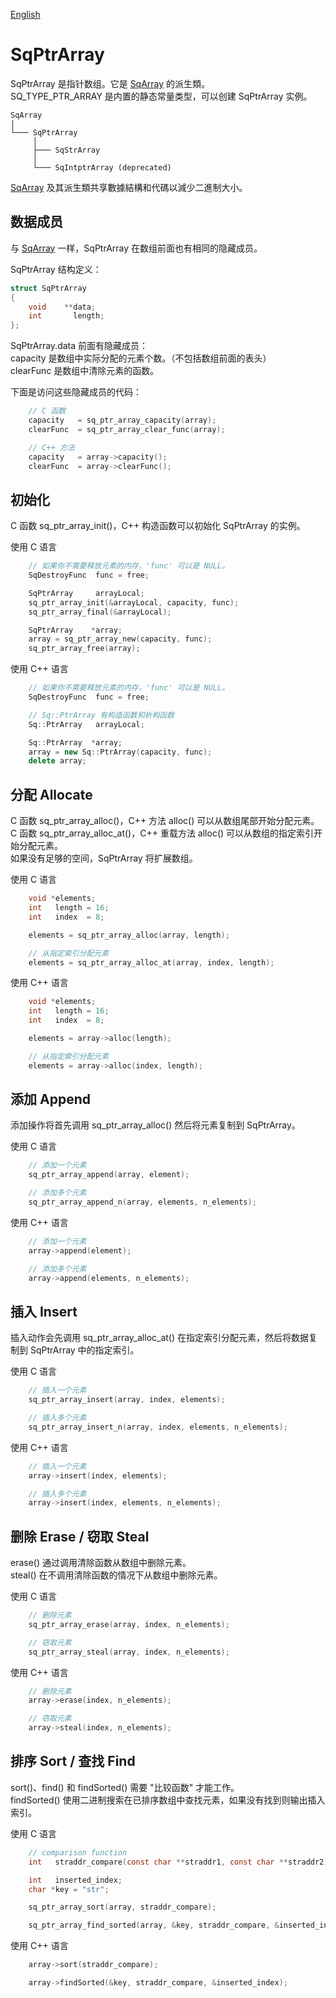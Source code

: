 [English](SqPtrArray.md)

# SqPtrArray

SqPtrArray 是指针数组。它是 [SqArray](SqArray.cn.md) 的派生類。  
SQ_TYPE_PTR_ARRAY 是内置的静态常量类型，可以创建 SqPtrArray 实例。

	SqArray
	|
	└─── SqPtrArray
	     │
	     ├─── SqStrArray
	     │
	     └─── SqIntptrArray (deprecated)

[SqArray](SqArray.cn.md) 及其派生類共享數據結構和代碼以減少二進制大小。

## 数据成员

与 [SqArray](SqArray.cn.md) 一样，SqPtrArray 在数组前面也有相同的隐藏成员。  
  
SqPtrArray 结构定义：

```c
struct SqPtrArray
{
	void    **data;
	int       length;
};
```

SqPtrArray.data 前面有隐藏成员：  
capacity  是数组中实际分配的元素个数。（不包括数组前面的表头）  
clearFunc 是数组中清除元素的函数。  
  
下面是访问这些隐藏成员的代码：

```c++
	// C 函数
	capacity   = sq_ptr_array_capacity(array);
	clearFunc  = sq_ptr_array_clear_func(array);

	// C++ 方法
	capacity   = array->capacity();
	clearFunc  = array->clearFunc();
```

## 初始化

C 函数 sq_ptr_array_init()，C++ 构造函数可以初始化 SqPtrArray 的实例。  
  
使用 C 语言

```c
	// 如果你不需要释放元素的内存，'func' 可以是 NULL。
	SqDestroyFunc  func = free;

	SqPtrArray     arrayLocal;
	sq_ptr_array_init(&arrayLocal, capacity, func);
	sq_ptr_array_final(&arrayLocal);

	SqPtrArray    *array;
	array = sq_ptr_array_new(capacity, func);
	sq_ptr_array_free(array);
```

使用 C++ 语言

```c++
	// 如果你不需要释放元素的内存，'func' 可以是 NULL。
	SqDestroyFunc  func = free;

	// Sq::PtrArray 有构造函数和析构函数
	Sq::PtrArray   arrayLocal;

	Sq::PtrArray  *array;
	array = new Sq::PtrArray(capacity, func);
	delete array;
```

## 分配 Allocate

C 函数 sq_ptr_array_alloc()，C++ 方法 alloc() 可以从数组尾部开始分配元素。  
C 函数 sq_ptr_array_alloc_at()，C++ 重载方法 alloc() 可以从数组的指定索引开始分配元素。  
如果没有足够的空间，SqPtrArray 将扩展数组。  
  
使用 C 语言

```c
	void *elements;
	int   length = 16;
	int   index  = 8;

	elements = sq_ptr_array_alloc(array, length);

	// 从指定索引分配元素
	elements = sq_ptr_array_alloc_at(array, index, length);
```

使用 C++ 语言

```c++
	void *elements;
	int   length = 16;
	int   index  = 8;

	elements = array->alloc(length);

	// 从指定索引分配元素
	elements = array->alloc(index, length);
```

## 添加 Append

添加操作将首先调用 sq_ptr_array_alloc() 然后将元素复制到 SqPtrArray。  
  
使用 C 语言

```c
	// 添加一个元素
	sq_ptr_array_append(array, element);

	// 添加多个元素
	sq_ptr_array_append_n(array, elements, n_elements);
```

使用 C++ 语言

```c++
	// 添加一个元素
	array->append(element);

	// 添加多个元素
	array->append(elements, n_elements);
```

## 插入 Insert

插入动作会先调用 sq_ptr_array_alloc_at() 在指定索引分配元素，然后将数据复制到 SqPtrArray 中的指定索引。  
  
使用 C 语言

```c
	// 插入一个元素
	sq_ptr_array_insert(array, index, elements);

	// 插入多个元素
	sq_ptr_array_insert_n(array, index, elements, n_elements);
```

使用 C++ 语言

```c++
	// 插入一个元素
	array->insert(index, elements);

	// 插入多个元素
	array->insert(index, elements, n_elements);
```

## 删除 Erase / 窃取 Steal

erase() 通过调用清除函数从数组中删除元素。  
steal() 在不调用清除函数的情况下从数组中删除元素。  
  
使用 C 语言

```c
	// 删除元素
	sq_ptr_array_erase(array, index, n_elements);

	// 窃取元素
	sq_ptr_array_steal(array, index, n_elements);
```

使用 C++ 语言

```c++
	// 删除元素
	array->erase(index, n_elements);

	// 窃取元素
	array->steal(index, n_elements);
```

## 排序 Sort / 查找 Find

sort()、find() 和 findSorted() 需要 "比较函数" 才能工作。  
findSorted() 使用二进制搜索在已排序数组中查找元素，如果没有找到则输出插入索引。  
  
使用 C 语言

```c
	// comparison function 
	int   straddr_compare(const char **straddr1, const char **straddr2);

	int   inserted_index;
	char *key = "str";

	sq_ptr_array_sort(array, straddr_compare);

	sq_ptr_array_find_sorted(array, &key, straddr_compare, &inserted_index);
```

使用 C++ 语言

```c++
	array->sort(straddr_compare);

	array->findSorted(&key, straddr_compare, &inserted_index);
```
